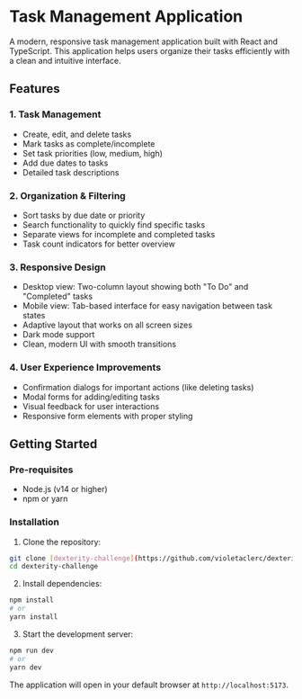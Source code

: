 # Task Management Application

A modern, responsive task management application built with React and TypeScript. This application helps users organize their tasks efficiently with a clean and intuitive interface.

## Features

### 1. Task Management
- Create, edit, and delete tasks
- Mark tasks as complete/incomplete
- Set task priorities (low, medium, high)
- Add due dates to tasks
- Detailed task descriptions

### 2. Organization & Filtering
- Sort tasks by due date or priority
- Search functionality to quickly find specific tasks
- Separate views for incomplete and completed tasks
- Task count indicators for better overview

### 3. Responsive Design
- Desktop view: Two-column layout showing both "To Do" and "Completed" tasks
- Mobile view: Tab-based interface for easy navigation between task states
- Adaptive layout that works on all screen sizes
- Dark mode support
- Clean, modern UI with smooth transitions

### 4. User Experience Improvements
- Confirmation dialogs for important actions (like deleting tasks)
- Modal forms for adding/editing tasks
- Visual feedback for user interactions
- Responsive form elements with proper styling


## Getting Started

### Pre-requisites
- Node.js (v14 or higher)
- npm or yarn

### Installation

1. Clone the repository:
```bash
git clone [dexterity-challenge](https://github.com/violetaclerc/dexterity-challenge.git)
cd dexterity-challenge
```

2. Install dependencies:
```bash
npm install
# or
yarn install
```

3. Start the development server:
```bash
npm run dev
# or
yarn dev
```

The application will open in your default browser at `http://localhost:5173`.
